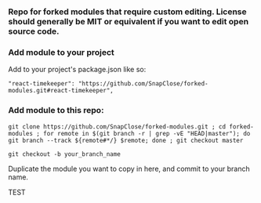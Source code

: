 ### Repo for forked modules that require custom editing. License should generally be MIT or equivalent if you want to edit open source code. 

### Add module to your project
Add to your project's package.json like so:  

    "react-timekeeper": "https://github.com/SnapClose/forked-modules.git#react-timekeeper",

### Add module to this repo:

    git clone https://github.com/SnapClose/forked-modules.git ; cd forked-modules ; for remote in $(git branch -r | grep -vE "HEAD|master"); do git branch --track ${remote#*/} $remote; done ; git checkout master

    git checkout -b your_branch_name

Duplicate the module you want to copy in here, and commit to your branch name.

TEST
